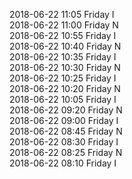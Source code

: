 2018-06-22 11:05 Friday  I  
2018-06-22 11:00 Friday  N  
2018-06-22 10:55 Friday  I  
2018-06-22 10:40 Friday  N  
2018-06-22 10:35 Friday  I  
2018-06-22 10:30 Friday  N  
2018-06-22 10:25 Friday  I  
2018-06-22 10:20 Friday  N  
2018-06-22 10:05 Friday  I  
2018-06-22 09:20 Friday  N  
2018-06-22 09:00 Friday  I  
2018-06-22 08:45 Friday  N  
2018-06-22 08:30 Friday  I  
2018-06-22 08:25 Friday  N  
2018-06-22 08:10 Friday  I  
